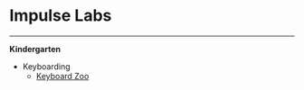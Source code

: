 # Impulse Labs
______
**Kindergarten**


* Keyboarding
  * [Keyboard Zoo](http://www.abcya.com/keyboarding_practice.htm)
